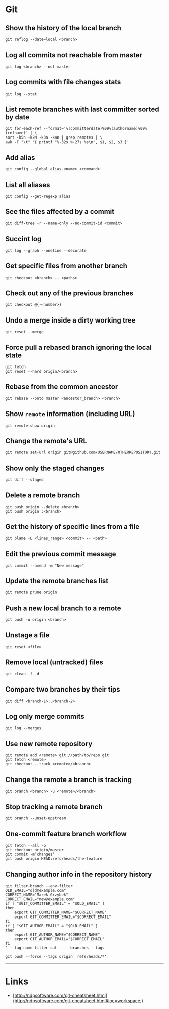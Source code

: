 # Git

## Show the history of the local branch
```git
git reflog --date=local <branch>
```

## Log all commits not reachable from master
```git
git log <branch> --not master
```

## Log commits with file changes stats
```git
git log --stat
```

## List remote branches with last committer sorted by date
```git
git for-each-ref --format='%(committerdate)%09%(authorname)%09%(refname)' | \
sort -k5n -k2M -k3n -k4n | grep remotes | \
awk -F "\t" '{ printf "%-32s %-27s %s\n", $1, $2, $3 }'
```

## Add alias
```git
git config --global alias.<name> <command>
```

## List all aliases
```git
git config --get-regexp alias
```

## See the files affected by a commit
```git
git diff-tree -r --name-only --no-commit-id <commit>
```

## Succint log
```git
git log --graph --oneline --decorate
```

## Get specific files from another branch
```git
git checkout <branch> -- <paths>
```

## Check out any of the previous branches
```git
git checkout @{-<number>}
```

## Undo a merge inside a dirty working tree
```git
git reset --merge
```

## Force pull a rebased branch ignoring the local state
```git
git fetch
git reset --hard origin/<branch>
```

## Rebase from the common ancestor
```git
git rebase --onto master <ancestor_branch> <branch>
```

## Show `remote` information (including URL)
```git
git remote show origin
```

## Change the remote's URL
```git
git remote set-url origin git@github.com/USERNAME/OTHERREPOSITORY.git
```

## Show only the staged changes 
```git
git diff --staged
```

## Delete a remote branch
```git
git push origin --delete <branch>
git push origin :<branch>
```

## Get the history of specific lines from a file
```git
git blame -L <lines_range> <commit> -- <path>
```

## Edit the previous commit message
```git
git commit --amend -m "New message"
```

## Update the remote branches list
```git
git remote prune origin
```

## Push a new local branch to a remote
```git
git push -u origin <branch>
```

## Unstage a file
```git
git reset <file>
```

## Remove local (untracked) files
```git
git clean -f -d
```

## Compare two branches by their tips
```git
git diff <branch-1>..<branch-2>
```

## Log only merge commits
```git
git log --merges
```

## Use new remote repository
```git
git remote add <remote> git://path/to/repo.git
git fetch <remote>
git checkout --track <remote>/<branch>
```

## Change the remote a branch is tracking
```git
git branch <branch> -u <remote>/<branch>
```

## Stop tracking a remote branch
```git
git branch --unset-upstream
```

## One-commit feature branch workflow
```git
git fetch --all -p
git checkout origin/master
git commit -m’changes’
git push origin HEAD:refs/heads/the-feature
```

## Changing author info in the repository history
```git
git filter-branch --env-filter '
OLD_EMAIL="old@example.com"
CORRECT_NAME="Marek Grzybek"
CORRECT_EMAIL="new@example.com"
if [ "$GIT_COMMITTER_EMAIL" = "$OLD_EMAIL" ]
then
    export GIT_COMMITTER_NAME="$CORRECT_NAME"
    export GIT_COMMITTER_EMAIL="$CORRECT_EMAIL"
fi
if [ "$GIT_AUTHOR_EMAIL" = "$OLD_EMAIL" ]
then
    export GIT_AUTHOR_NAME="$CORRECT_NAME"
    export GIT_AUTHOR_EMAIL="$CORRECT_EMAIL"
fi
' --tag-name-filter cat -- --branches --tags

git push --force --tags origin 'refs/heads/*'
```

___
# Links
* [http://ndpsoftware.com/git-cheatsheet.html](http://ndpsoftware.com/git-cheatsheet.html#loc=workspace;)

